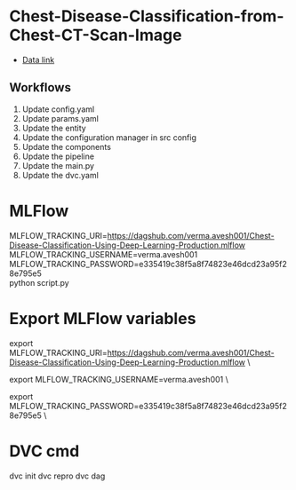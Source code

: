# Chest-Disease-Classification-from-Chest-CT-Scan-Image

 - [Data link](https://drive.google.com/file/d/1z0mreUtRmR-P-magILsDR3T7M6IkGXtY/view?usp=sharing)

## Workflows

1. Update config.yaml
2. Update params.yaml
3. Update the entity
4. Update the configuration manager in src config
5. Update the components
6. Update the pipeline 
7. Update the main.py
8. Update the dvc.yaml 

# MLFlow

MLFLOW_TRACKING_URI=https://dagshub.com/verma.avesh001/Chest-Disease-Classification-Using-Deep-Learning-Production.mlflow \
MLFLOW_TRACKING_USERNAME=verma.avesh001 \
MLFLOW_TRACKING_PASSWORD=e335419c38f5a8f74823e46dcd23a95f28e795e5 \
python script.py

# Export MLFlow variables
 
 export MLFLOW_TRACKING_URI=https://dagshub.com/verma.avesh001/Chest-Disease-Classification-Using-Deep-Learning-Production.mlflow \

 export MLFLOW_TRACKING_USERNAME=verma.avesh001 \

 export MLFLOW_TRACKING_PASSWORD=e335419c38f5a8f74823e46dcd23a95f28e795e5 \

# DVC cmd
dvc init
dvc repro
dvc dag